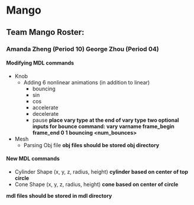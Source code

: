 # Mango
## Team Mango Roster:
### Amanda Zheng (Period 10) George Zhou (Period 04)

#### Modifying MDL commands
- Knob
    - Adding 6 nonlinear animations (in addition to linear)
        - bouncing
        - sin
        - cos
        - accelerate
        - decelerate
        - pause
        **place vary type at the end of vary type**
        **two optional inputs for bounce command: vary varname frame_begin frame_end 0 1 bouncing <num_bounces> <decay>**
- Mesh
    - Parsing Obj file
        **obj files should be stored obj directory**

#### New MDL commands
- Cylinder Shape (x, y, z, radius, height)
    **cylinder based on center of top circle**
- Cone Shape (x, y, z, radius, height)
    **cone based on center of circle**

**mdl files should be stored in mdl directory**
